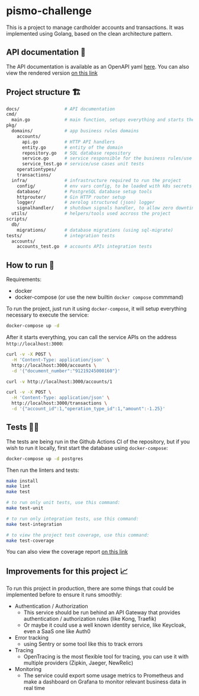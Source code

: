 # pismo-challenge

This is a project to manage cardholder accounts and transactions. It was implemented using Golang, based on the clean architecture pattern.

## API documentation 📖

The API documentation is available as an OpenAPI yaml [here](./docs/openapi.yaml). You can also view the rendered version [on this link](http://rudineirk.github.io/pismo-challenge/api-docs/)

## Project structure 🏗️

```sh
docs/                 # API documentation
cmd/
  main.go             # main function, setups everything and starts the server
pkg/
  domains/            # app business rules domains
    accounts/
      api.go          # HTTP API handlers
      entity.go       # entity of the domain
      repository.go   # SQL database repository
      service.go      # service responsible for the business rules/use cases
      service_test.go # service/use cases unit tests
    operationtypes/
    transactions/
  infra/              # infrastructure required to run the project
    config/           # env vars config, to be loaded with k8s secrets or some tool like this
    database/         # PostgreSQL database setup tools
    httprouter/       # Gin HTTP router setup
    logger/           # zerolog structured (json) logger
    signalhandler/    # shutdown signals handler, to allow zero downtime restarts/upgrades
  utils/              # helpers/tools used accross the project
scripts/
  db/
    migrations/       # database migrations (using sql-migrate)
tests/                # integration tests
  accounts/
    accounts_test.go  # accounts APIs integration tests
```

## How to run 🚀

Requirements:
* docker
* docker-compose (or use the new builtin `docker compose` commmand)

To run the project, just run it using `docker-compose`, it will setup everything necessary to execute the service:

```sh
docker-compose up -d
```

After it starts everything, you can call the service APIs on the address `http://localhost:3000`:

```sh
curl -v -X POST \
  -H 'Content-Type: application/json' \
  http://localhost:3000/accounts \
  -d '{"document_number":"91219245000160"}'

curl -v http://localhost:3000/accounts/1

curl -v -X POST \
  -H 'Content-Type: application/json' \
  http://localhost:3000/transactions \
  -d '{"account_id":1,"operation_type_id":1,"amount":-1.25}'
```

## Tests 🧑‍💻

The tests are being run in the Github Actions CI of the repository, but if you wish to run it locally,
first start the database using `docker-compose`:

```sh
docker-compose up -d postgres
```

Then run the linters and tests:

```sh
make install
make lint
make test

# to run only unit tests, use this command:
make test-unit

# to run only integration tests, use this command:
make test-integration

# to view the project test coverage, use this command:
make test-coverage
```

You can also view the coverage report [on this link](http://rudineirk.github.io/pismo-challenge/coverage/)

## Improvements for this project 📈

To run this project in production, there are some things that could be implemented before to ensure it runs smoothly:

* Authentication / Authorization
  * This service should be run behind an API Gateway that provides authentication / authorization rules (like Kong, Traefik)
  * Or maybe it could use a well known identity service, like Keycloak, even a SaaS one like Auth0
* Error tracking
  * using Sentry or some tool like this to track errors
* Tracing
  * OpenTracing is the most flexible tool for tracing, you can use it with multiple providers (Zipkin, Jaeger, NewRelic)
* Monitoring
  * The service could export some usage metrics to Prometheus and make a dashboard on Grafana to monitor relevant business data in real time
